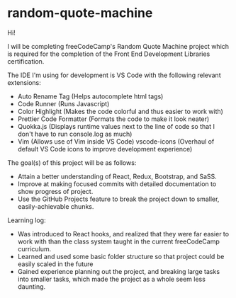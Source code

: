 # random-quote-machine
Hi!

I will be completing freeCodeCamp's Random Quote Machine project which is required for the completion of the Front End Development Libraries certification.

The IDE I'm using for development is VS Code with the following relevant extensions:

* Auto Rename Tag (Helps autocomplete html tags)
* Code Runner (Runs Javascript)
* Color Highlight (Makes the code colorful and thus easier to work with)
* Prettier Code Formatter (Formats the code to make it look neater)
* Quokka.js (Displays runtime values next to the line of code so that I don't have to run console.log as much)
* Vim (Allows use of Vim inside VS Code)
vscode-icons (Overhaul of default VS Code icons to improve development experience)

The goal(s) of this project will be as follows:

* Attain a better understanding of React, Redux, Bootstrap, and SaSS.
* Improve at making focused commits with detailed documentation to show progress of project.
* Use the GitHub Projects feature to break the project down to smaller, easily-achievable chunks.


Learning log:

* Was introduced to React hooks, and realized that they were far easier to work with than the class system taught in the current freeCodeCamp curriculum. 
* Learned and used some basic folder structure so that project could be easily scaled in the future
* Gained experience planning out the project, and breaking large tasks into smaller tasks, which made the project as a whole seem less daunting.